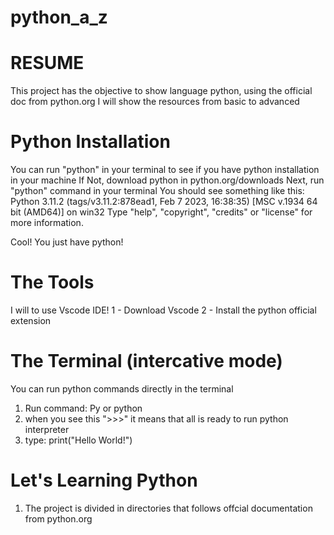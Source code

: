 # python_a_z

# RESUME
This project has the objective to show language python, using the official doc from python.org
I will show the resources from basic to advanced

# Python Installation

You can run "python" in your terminal to see if you have python installation in your machine
If Not, download python in python.org/downloads
Next, run "python" command in your terminal
You should see something like this:
Python 3.11.2 (tags/v3.11.2:878ead1, Feb  7 2023, 16:38:35) [MSC v.1934 64 bit (AMD64)] on win32
Type "help", "copyright", "credits" or "license" for more information.

Cool! You just have python!

# The Tools
I will to use Vscode IDE!
1 - Download Vscode
2 - Install the python official extension

# The Terminal (intercative mode)
You can run python commands directly in the terminal
1. Run command: Py or python
2. when you see this ">>>" it means that all is ready to run python interpreter
3. type: print("Hello World!")

# Let's Learning Python
1. The project is divided in directories that follows offcial documentation from python.org
